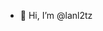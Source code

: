 - 👋 Hi, I’m @lanl2tz
<!---
lanl2tz/lanl2tz is a ✨ special ✨ repository because its `README.md` (this file) appears on your GitHub profile.
You can click the Preview link to take a look at your changes.
--->
